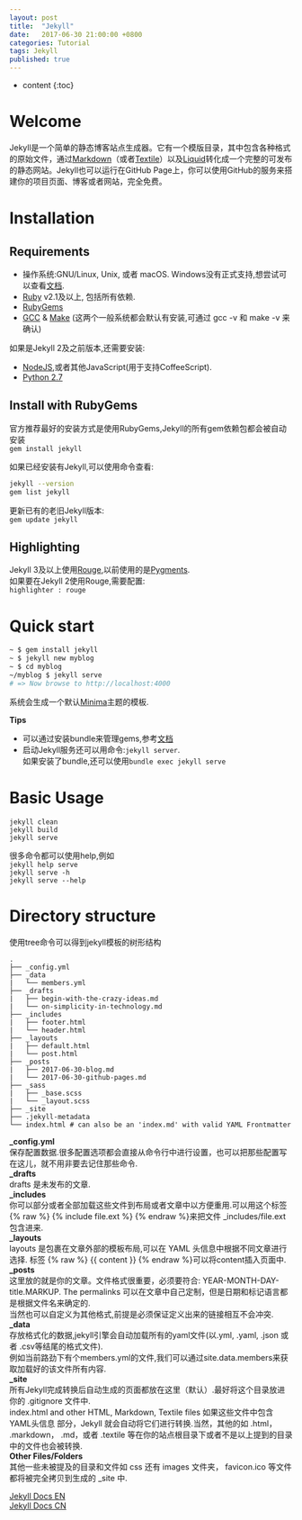 ```yaml
---
layout: post
title:  "Jekyll"
date:   2017-06-30 21:00:00 +0800
categories: Tutorial
tags: Jekyll
published: true
---
```


* content
{:toc}


# Welcome
Jekyll是一个简单的静态博客站点生成器。它有一个模版目录，其中包含各种格式的原始文件，通过[Markdown](https://daringfireball.net/projects/markdown/)（或者[Textile](http://textile.sitemonks.com/)）以及[Liquid](https://github.com/Shopify/liquid/wiki)转化成一个完整的可发布的静态网站。Jekyll也可以运行在GitHub Page上，你可以使用GitHub的服务来搭建你的项目页面、博客或者网站，完全免费。

# Installation

## Requirements
* 操作系统:GNU/Linux, Unix, 或者 macOS. Windows没有正式支持,想尝试可以查看[文档](https://jekyllrb.com/docs/windows/#installation).
* [Ruby](https://www.ruby-lang.org/en/downloads/) v2.1及以上, 包括所有依赖.
* [RubyGems](https://rubygems.org/pages/download)
* [GCC](https://gcc.gnu.org/install/) & [Make](https://www.gnu.org/software/make/) (这两个一般系统都会默认有安装,可通过 gcc -v 和 make -v 来确认)  

如果是Jekyll 2及之前版本,还需要安装:  
* [NodeJS](https://nodejs.org/en/),或者其他JavaScript(用于支持CoffeeScript).
* [Python 2.7](https://www.python.org/downloads/)

## Install with RubyGems
官方推荐最好的安装方式是使用RubyGems,Jekyll的所有gem依赖包都会被自动安装  
`gem install jekyll`  

如果已经安装有Jekyll,可以使用命令查看:  
```bash
jekyll --version
gem list jekyll
```  
更新已有的老旧Jekyll版本:  
`gem update jekyll`

## Highlighting
Jekyll 3及以上使用[Rouge](https://github.com/jneen/rouge),以前使用的是[Pygments](http://pygments.org/).  
如果要在Jekyll 2使用Rouge,需要配置:  
`highlighter : rouge`

# Quick start
```bash
~ $ gem install jekyll
~ $ jekyll new myblog
~ $ cd myblog
~/myblog $ jekyll serve
# => Now browse to http://localhost:4000
```
系统会生成一个默认[Minima](https://github.com/jekyll/minima)主题的模板.  

**Tips**
* 可以通过安装bundle来管理gems,参考[文档](https://jekyllrb.com/docs/quickstart/)
* 启动Jekyll服务还可以用命令:`jekyll server`.  
如果安装了bundle,还可以使用`bundle exec jekyll serve`  

# Basic Usage
`jekyll clean`  
`jekyll build`  
`jekyll serve`  

很多命令都可以使用help,例如  
`jekyll help serve`  
`jekyll serve -h`  
`jekyll serve --help`

# Directory structure
使用tree命令可以得到jekyll模板的树形结构
```code
.
├── _config.yml
├── _data
|   └── members.yml
├── _drafts
|   ├── begin-with-the-crazy-ideas.md
|   └── on-simplicity-in-technology.md
├── _includes
|   ├── footer.html
|   └── header.html
├── _layouts
|   ├── default.html
|   └── post.html
├── _posts
|   ├── 2017-06-30-blog.md
|   └── 2017-06-30-github-pages.md
├── _sass
|   ├── _base.scss
|   └── _layout.scss
├── _site
├── .jekyll-metadata
└── index.html # can also be an 'index.md' with valid YAML Frontmatter
```
**_config.yml**  
保存配置数据.很多配置选项都会直接从命令行中进行设置，也可以把那些配置写在这儿，就不用非要去记住那些命令.  
**_drafts**  
drafts 是未发布的文章.    
**_includes**  
你可以部分或者全部加载这些文件到布局或者文章中以方便重用.可以用这个标签{% raw %} {% include file.ext %} {% endraw %}来把文件 _includes/file.ext 包含进来.  
**_layouts**  
layouts 是包裹在文章外部的模板布局,可以在 YAML 头信息中根据不同文章进行选择. 标签 {% raw %} {{ content }} {% endraw %}可以将content插入页面中.  
**_posts**  
这里放的就是你的文章。文件格式很重要，必须要符合:   YEAR-MONTH-DAY-title.MARKUP. The permalinks 可以在文章中自己定制，但是日期和标记语言都是根据文件名来确定的.  
当然也可以自定义为其他格式,前提是必须保证定义出来的链接相互不会冲突.  
**_data**  
存放格式化的数据,jekyll引擎会自动加载所有的yaml文件(以.yml, .yaml, .json 或者 .csv等结尾的格式文件).  
例如当前路劲下有个members.yml的文件,我们可以通过site.data.members来获取加载好的该文件所有内容.  
**_site**  
所有Jekyll完成转换后自动生成的页面都放在这里（默认）.最好将这个目录放进你的 .gitignore 文件中.  
index.html and other HTML, Markdown, Textile files
如果这些文件中包含 YAML头信息 部分，Jekyll 就会自动将它们进行转换.当然，其他的如 .html， .markdown，  .md，或者 .textile 等在你的站点根目录下或者不是以上提到的目录中的文件也会被转换.  
**Other Files/Folders**  
其他一些未被提及的目录和文件如  css 还有 images 文件夹， favicon.ico 等文件都将被完全拷贝到生成的 _site 中.  


[Jekyll Docs EN](https://jekyllrb.com/docs/home/)  
[Jekyll Docs CN](http://jekyll.com.cn/docs/home/)
